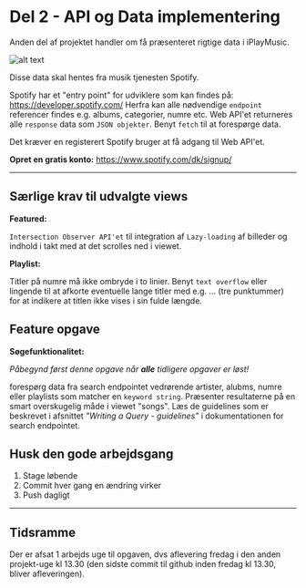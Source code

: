 # Del 2 - API og Data implementering

Anden del af projektet handler om få præsenteret rigtige data i iPlayMusic.

![alt text](https://github.com/rts-cmk-wuhf02/iplaymusic-TroelsAgergaard/blob/master/SpotifyAPI.png "Spotify API")

Disse data skal hentes fra musik tjenesten Spotify. 

Spotify har et "entry point" for udviklere som kan findes på: https://developer.spotify.com/ Herfra kan alle nødvendige ```endpoint``` referencer findes e.g. albums, categorier, numre etc. Web API'et returneres alle ```response``` data som ```JSON objekter```. Benyt ```fetch``` til at forespørge data.

Det kræver en registerert Spotify bruger at få adgang til Web API'et.

**Opret en gratis konto:** https://www.spotify.com/dk/signup/

---

## Særlige krav til udvalgte views

**Featured:**

```Intersection Observer API'et``` til integration af ```Lazy-loading``` af billeder og indhold i takt med at det scrolles ned i viewet.

**Playlist:**

Titler på numre må ikke ombryde i to linier. Benyt ```text overflow``` eller lingende til at afkorte eventuelle lange titler med e.g. ... (tre punktummer) for at indikere at titlen ikke vises i sin fulde længde.

## Feature opgave 
**Søgefunktionalitet:**

*Påbegynd først denne opgave når **alle** tidligere opgaver er løst!*

forespørg data fra search endpointet vedrørende artister, alubms, numre eller playlists som matcher en ```keyword string```. Præsenter resultaterne på en smart overskugelig måde i viewet "songs". Læs de guidelines som er beskrevet i afsnittet *"Writing a Query - guidelines"* i dokumentationen for search endpointet.


## Husk den gode arbejdsgang
1. Stage løbende
2. Commit hver gang en ændring virker
3. Push dagligt

---

## Tidsramme
Der er afsat 1 arbejds uge til opgaven, dvs aflevering fredag i den anden projekt-uge kl 13.30 (den sidste commit til github inden fredag kl 13.30, bliver afleveringen).

